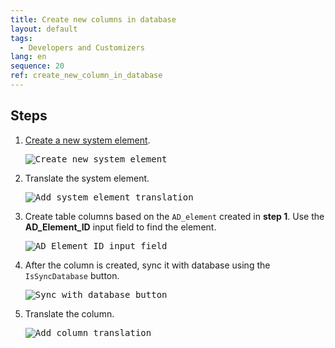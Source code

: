 ```yaml
---
title: Create new columns in database
layout: default
tags:  
  - Developers and Customizers
lang: en
sequence: 20
ref: create_new_column_in_database
---
```


<!--
See original issue comment: https://github.com/metasfresh/me03/issues/6700#issuecomment-760275788
-->

## Steps
1. [Create a new system element](create_new_system_element).

    <kbd><img src="https://user-images.githubusercontent.com/73820536/104612394-d3947a00-568e-11eb-8af2-dc0fe64503d6.png" alt="Create new system element"></kbd>

1. Translate the system element.

    <kbd><img src="https://user-images.githubusercontent.com/73820536/104612520-f6269300-568e-11eb-8408-9809ac42f66d.png" alt="Add system element translation"></kbd>

1. Create table columns based on the `AD_element` created in **step 1**. Use the **AD_Element_ID** input field to find the element.

    <kbd><img src="https://user-images.githubusercontent.com/73820536/104692254-57db1180-5710-11eb-9578-2df283f50f44.png" alt="AD_Element_ID input field"></kbd>

1. After the column is created, sync it with database using the `IsSyncDatabase` button.

    <kbd><img src="https://user-images.githubusercontent.com/73820536/104692498-c5873d80-5710-11eb-9e87-55ab9f915760.png" alt="Sync with database button"></kbd>

1. Translate the column.

    <kbd><img src="https://user-images.githubusercontent.com/73820536/104692368-878a1980-5710-11eb-8704-2853933207a0.png" alt="Add column translation"></kbd>
